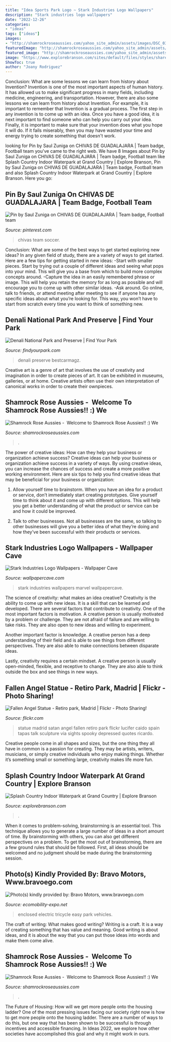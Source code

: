 ```yaml
---
title: "Idea Sports Park Logo ~ Stark Industries Logo Wallpapers"
description: "Stark industries logo wallpapers"
date: "2022-12-26"
categories:
- "ideas"
tags: ["ideas"]
images:
- "http://shamrockroseaussies.com/yahoo_site_admin/assets/images/DSC_0356.301152256_std.JPG"
featuredImage: "http://shamrockroseaussies.com/yahoo_site_admin/assets/images/DSC_0420.285160239_std.JPG"
featured_image: "http://shamrockroseaussies.com/yahoo_site_admin/assets/images/DSC_0420.285160239_std.JPG"
image: "https://www.explorebranson.com/sites/default/files/styles/share_image_1200x630_/public/listing_images/6722-THP_6556.jpg?itok=SNxFKxT1"
ShowToc: true
author: "Joany Rodriguez"
---
```



Conclusion: What are some lessons we can learn from history about Invention?
Invention is one of the most important aspects of human history. It has allowed us to make significant progress in many fields, including medicine, engineering, and transportation. However, there are also some lessons we can learn from history about Invention. For example, it is important to remember that Invention is a gradual process. The first step in any invention is to come up with an idea. Once you have a good idea, it is next important to find someone who can help you carry out your idea. Finally, it is important to make sure that your invention does what you hope it will do. If it fails miserably, then you may have wasted your time and energy trying to create something that doesn't work.

	

		
looking for Pin by Saul Zuniga on CHIVAS DE GUADALAJARA | Team badge, Football team you've came to the right web. We have 8 Images about Pin by Saul Zuniga on CHIVAS DE GUADALAJARA | Team badge, Football team like Splash Country Indoor Waterpark at Grand Country | Explore Branson, Pin by Saul Zuniga on CHIVAS DE GUADALAJARA | Team badge, Football team and also Splash Country Indoor Waterpark at Grand Country | Explore Branson. Here you go:
		
    
## Pin By Saul Zuniga On CHIVAS DE GUADALAJARA | Team Badge, Football Team

<img loading=lazy src="https://i.pinimg.com/736x/3b/72/c0/3b72c01c625452b8a8bc28b8f81bd3d7.jpg" onerror="this.onerror=null;this.src='https://tse1.mm.bing.net/th?id=OIP.U4lYCy6S3Miv7HcDEZY-GQHaLn&amp;pid=15.1';" alt="Pin by Saul Zuniga on CHIVAS DE GUADALAJARA | Team badge, Football team">

_Source: pinterest.com_

>chivas team soccer. 

	

Conclusion: What are some of the best ways to get started exploring new ideas?
In any given field of study, there are a variety of ways to get started. Here are a few tips for getting started in new ideas: 
-Start with smaller pieces. Start by trying out a couple of different ideas and seeing what pops into your mind. This will give you a base from which to build more complex concepts around. 
-Capture the idea in an easily remembered phrase or image. This will help you retain the memory for as long as possible and will encourage you to come up with other similar ideas. 
-Ask around. Go online, talk to friends, or attend meeting after meeting to see if anyone has any specific ideas about what you’re looking for. This way, you won’t have to start from scratch every time you want to think of something new.

    
## Denali National Park And Preserve | Find Your Park

<img loading=lazy src="https://findyourpark.com/sites/default/files/glacial_ice_in_denali_national_park_preserve_nps.jpg" onerror="this.onerror=null;this.src='https://tse1.mm.bing.net/th?id=OIP.UqsT_S5CL-lZhe766KtUEwHaEK&amp;pid=15.1';" alt="Denali National Park and Preserve | Find Your Park">

_Source: findyourpark.com_

>denali preserve bestcarmagz. 

	

Creative art is a genre of art that involves the use of creativity and imagination in order to create pieces of art. It can be exhibited in museums, galleries, or at home. Creative artists often use their own interpretation of canonical works in order to create their ownpieces.

    
## Shamrock Rose Aussies - ﻿﻿﻿ Welcome To Shamrock Rose Aussies!! :) We

<img loading=lazy src="http://shamrockroseaussies.com/yahoo_site_admin/assets/images/DSC_0420.285160239_std.JPG" onerror="this.onerror=null;this.src='https://tse4.mm.bing.net/th?id=OIP.k38V9PWk8siCLWniPBM9kgHaE8&amp;pid=15.1';" alt="Shamrock Rose Aussies - ﻿﻿﻿ Welcome to Shamrock Rose Aussies!! :) We">

_Source: shamrockroseaussies.com_

>. 

	

The power of creative ideas: How can they help your business or organization achieve success?
Creative ideas can help your business or organization achieve success in a variety of ways. By using creative ideas, you can increase the chances of success and create a more positive working environment. Here are six tips to help you find creative ideas that may be beneficial for your business or organization:
1. Allow yourself time to brainstorm. When you have an idea for a product or service, don’t immediately start creating prototypes. Give yourself time to think about it and come up with different options. This will help you get a better understanding of what the product or service can be and how it could be improved.

2. Talk to other businesses. Not all businesses are the same, so talking to other businesses will give you a better idea of what they’re doing and how they’ve been successful with their products or services.

    
## Stark Industries Logo Wallpapers - Wallpaper Cave

<img loading=lazy src="https://wallpapercave.com/wp/wp7898573.jpg" onerror="this.onerror=null;this.src='https://tse3.mm.bing.net/th?id=OIP.xRYGPXYn0KLQ8APpeDiFXAHaNK&amp;pid=15.1';" alt="Stark Industries Logo Wallpapers - Wallpaper Cave">

_Source: wallpapercave.com_

>stark industries wallpapers marvel wallpapercave. 

	

The science of creativity: what makes an idea creative?
Creativity is the ability to come up with new ideas. It is a skill that can be learned and developed. There are several factors that contribute to creativity.
One of the most important factors is motivation. A creative person is usually motivated by a problem or challenge. They are not afraid of failure and are willing to take risks. They are also open to new ideas and willing to experiment.

Another important factor is knowledge. A creative person has a deep understanding of their field and is able to see things from different perspectives. They are also able to make connections between disparate ideas.

Lastly, creativity requires a certain mindset. A creative person is usually open-minded, flexible, and receptive to change. They are also able to think outside the box and see things in new ways.

    
## Fallen Angel Statue - Retiro Park, Madrid | Flickr - Photo Sharing!

<img loading=lazy src="https://farm4.staticflickr.com/3490/3301958532_5440b91fe5_z.jpg" onerror="this.onerror=null;this.src='https://tse3.mm.bing.net/th?id=OIP.C1z58TMjb3xJ92MIajvkjQHaJ4&amp;pid=15.1';" alt="Fallen Angel Statue - Retiro park, Madrid | Flickr - Photo Sharing!">

_Source: flickr.com_

>statue madrid satan angel fallen retiro park flickr lucifer caido spain tapas talk sculpture via sights spooky depressed quotes ricardo. 

	

Creative people come in all shapes and sizes, but the one thing they all have in common is a passion for creating. They may be artists, writers, musicians, or simply creative individuals who enjoy making things. Whether it’s something small or something large, creativity makes life more fun.

    
## Splash Country Indoor Waterpark At Grand Country | Explore Branson

<img loading=lazy src="https://www.explorebranson.com/sites/default/files/styles/share_image_1200x630_/public/listing_images/6722-THP_6556.jpg?itok=SNxFKxT1" onerror="this.onerror=null;this.src='https://tse2.mm.bing.net/th?id=OIP.7_1FK9o6eG8Gh73RTa0UoQHaD4&amp;pid=15.1';" alt="Splash Country Indoor Waterpark at Grand Country | Explore Branson">

_Source: explorebranson.com_

>. 

	

When it comes to problem-solving, brainstorming is an essential tool. This technique allows you to generate a large number of ideas in a short amount of time. By brainstorming with others, you can also get different perspectives on a problem. To get the most out of brainstorming, there are a few ground rules that should be followed. First, all ideas should be welcomed and no judgment should be made during the brainstorming session.

    
## Photo(s) Kindly Provided By: Bravo Motors, Www.bravoego.com

<img loading=lazy src="https://www.ecomobility-expo.net/wp-content/uploads/2017/09/get_image-1590.jpeg" onerror="this.onerror=null;this.src='https://tse4.mm.bing.net/th?id=OIP.AJPHgbIg0a8WsHcm7B9GqAHaFj&amp;pid=15.1';" alt="Photo(s) kindly provided by: Bravo Motors, www.bravoego.com">

_Source: ecomobility-expo.net_

>enclosed electric tricycle easy park vehicles. 

	

The craft of writing: What makes good writing?
Writing is a craft. It is a way of creating something that has value and meaning. Good writing is about ideas, and it is about the way that you can put those ideas into words and make them come alive.

    
## Shamrock Rose Aussies - ﻿﻿﻿ Welcome To Shamrock Rose Aussies!! :) We

<img loading=lazy src="http://shamrockroseaussies.com/yahoo_site_admin/assets/images/DSC_0356.301152256_std.JPG" onerror="this.onerror=null;this.src='https://tse2.mm.bing.net/th?id=OIP.62vS6212INCukPyelDvJzAHaE-&amp;pid=15.1';" alt="Shamrock Rose Aussies - ﻿﻿﻿ Welcome to Shamrock Rose Aussies!! :) We">

_Source: shamrockroseaussies.com_

>. 

	

The Future of Housing: How will we get more people onto the housing ladder?
One of the most pressing issues facing our society right now is how to get more people onto the housing ladder. There are a number of ways to do this, but one way that has been shown to be successful is through incentives and accessible financing. In Ideas 2022, we explore how other societies have accomplished this goal and why it might work in ours.

